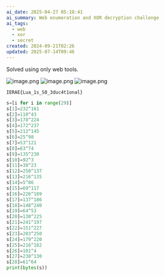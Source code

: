 ```yaml
---
ai_date: 2025-04-27 05:18:41
ai_summary: Web enumeration and XOR decryption challenge
ai_tags:
  - web
  - xor
  - secret
created: 2024-09-21T02:26
updated: 2025-07-14T09:46
---
```


Solved using only web tools.

![image.png](https://res.cloudinary.com/kumonochisanaka/image/upload/v1726899986/2024/09/cdfb4295e568f86103bf60909421f8e2.png)
![image.png](https://res.cloudinary.com/kumonochisanaka/image/upload/v1726900102/2024/09/8d7c9e10cdf97c8b31e4214528b06067.png)
![image.png](https://res.cloudinary.com/kumonochisanaka/image/upload/v1726900112/2024/09/cb554ed218e47ce9be1e41b9c212d424.png)

```flag
IERAE{Lua_1s_S0_3duc4t1onal}
```

```python [solve.py]
s=[i for i in range(29)]
s[1]=232^161
s[2]=110^43
s[3]=178^224
s[4]=172^237
s[5]=212^145
s[6]=25^98
s[7]=53^121
s[8]=63^74
s[9]=135^230
s[10]=92^3
s[11]=38^23
s[12]=250^137
s[13]=216^135
s[14]=5^86
s[15]=69^117
s[16]=226^189
s[17]=137^186
s[18]=148^240
s[19]=64^53
s[20]=130^225
s[21]=241^197
s[22]=151^227
s[23]=203^250
s[24]=179^220
s[25]=216^182
s[26]=101^4
s[27]=238^130
s[28]=61^64
print(bytes(s))
```